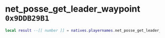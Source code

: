 # net_posse_get_leader_waypoint `0x9DDB29B1`

```lua
local result --[[ number ]] = natives.playernames.net_posse_get_leader_waypoint(_unk0 --[[ number ]])
```